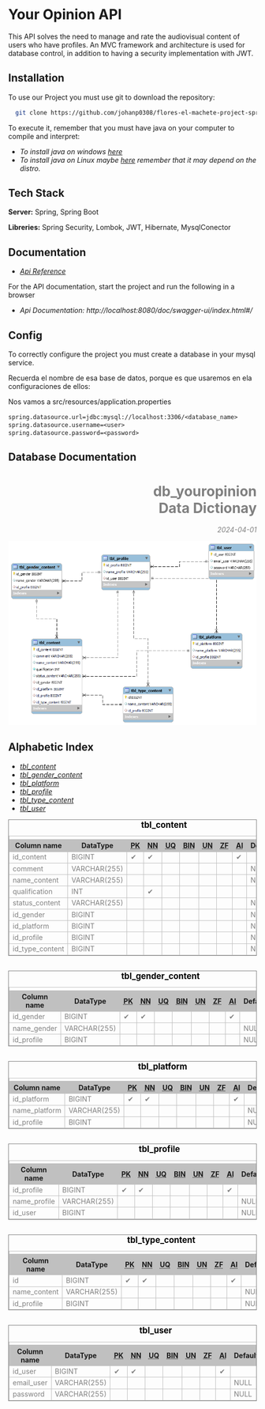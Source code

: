 
# Your Opinion API

This API solves the need to manage and rate the audiovisual content of users who have profiles.
An MVC framework and architecture is used for database control, in addition to having a security implementation with JWT.


## Installation

To use our Project you must use git to download the repository:

```bash
  git clone https://github.com/johanp0308/flores-el-machete-project-spring.git
```

To execute it, remember that you must have java on your computer to compile and interpret:

- To install java on windows [here](https://www.java.com/es/download/ie_manual.jsp)
- To install java on Linux maybe [here](https://www.java.com/es/download/help/linux_x64_install.html) remember that it may depend on the distro.


## Tech Stack

**Server:** Spring, Spring Boot

**Libreries:** Spring Security, Lombok, JWT, Hibernate, MysqlConector
## Documentation

- [Api Reference](./src/open-api/API_REFERENCE.md)

For the API documentation, start the project and run the following in a browser
- Api Documentation: http://localhost:8080/doc/swagger-ui/index.html#/

## Config

To correctly configure the project you must create a database in your mysql service.

Recuerda el nombre de esa base de datos, porque es que usaremos en ela configuraciones de ellos:

Nos vamos a src/resources/application.properties

```properties
spring.datasource.url=jdbc:mysql://localhost:3306/<database_name>
spring.datasource.username=<user>
spring.datasource.password=<password>
```



## Database Documentation

<!DOCTYPE html>
<html>
<head>
    <meta charset="UTF-8" />
    <meta name="author" content="WB DataDic" />
    <meta name="description" content="db_youropinion Data Dictionary." />
    <title>db_youropinion Data Dictionary</title>
    <style type="text/css">
    table{
        width: 100%;
        margin-bottom: 30px;
    }
    abbr{
        cursor: help;
    }
    table, td, th{
        border-style: solid;
        border-width: 1px;
    }
    table caption{
        font-size: 120%;
        font-weight: bold;
    }
    caption{
        color: black;
    }
    td, th{
        border-color: silver;
    }
    tr:hover{
        color: #333;
        background-color: #F2F2F2;
    }
    th{
        background-color: silver;
    }
    td{
        color: gray;
    }
    ul{
        font-style: italic;
    }
    #title-sect{
        color: gray;
        text-align: right;
    }
    .proj-desc{
        text-align: right;
    }
    </style>
</head>
<body>
<div id="title-sect">
<h1>db_youropinion<br> Data Dictionay</h1>
<p>
<em>2024-04-01</em>
</p>

![](./img/model_image.png)

<p class="proj-desc">
<em></em>
</p>
</div>
<h2>Alphabetic Index</h2>
<ul>
<li><a href='#tbl_content'>tbl_content</a></li>
<li><a href='#tbl_gender_content'>tbl_gender_content</a></li>
<li><a href='#tbl_platform'>tbl_platform</a></li>
<li><a href='#tbl_profile'>tbl_profile</a></li>
<li><a href='#tbl_type_content'>tbl_type_content</a></li>
<li><a href='#tbl_user'>tbl_user</a></li>
</ul>
<table id='tbl_content'>
<caption>tbl_content</caption>
<tr><td colspan='11'></td></tr>
<tr>
    <th>Column name</th>
    <th>DataType</th>
    <th><abbr title='Primary Key'>PK</abbr></th>
    <th><abbr title='Not Null'>NN</abbr></th>
    <th><abbr title='Unique'>UQ</abbr></th>
    <th><abbr title='Binary'>BIN</abbr></th>
    <th><abbr title='Unsigned'>UN</abbr></th>
    <th><abbr title='Zero Fill'>ZF</abbr></th>
    <th><abbr title='Auto Increment'>AI</abbr></th>
    <th>Default</th>
    <th>Comment</th>
</tr>
<tr>
    <td>id_content</td>
    <td>BIGINT</td>
    <td>&#10004;</td>
    <td>&#10004;</td>
    <td>&nbsp;</td>
    <td>&nbsp;</td>
    <td>&nbsp;</td>
    <td>&nbsp;</td>
    <td>&#10004;</td>
    <td></td>
    <td></td>
</tr>
<tr>
    <td>comment</td>
    <td>VARCHAR(255)</td>
    <td>&nbsp;</td>
    <td>&nbsp;</td>
    <td>&nbsp;</td>
    <td>&nbsp;</td>
    <td>&nbsp;</td>
    <td>&nbsp;</td>
    <td class='attr'>&nbsp;</td>
    <td>NULL</td>
    <td></td>
</tr>
<tr>
    <td>name_content</td>
    <td>VARCHAR(255)</td>
    <td>&nbsp;</td>
    <td>&nbsp;</td>
    <td>&nbsp;</td>
    <td>&nbsp;</td>
    <td>&nbsp;</td>
    <td>&nbsp;</td>
    <td class='attr'>&nbsp;</td>
    <td>NULL</td>
    <td></td>
</tr>
<tr>
    <td>qualification</td>
    <td>INT</td>
    <td>&nbsp;</td>
    <td>&#10004;</td>
    <td>&nbsp;</td>
    <td>&nbsp;</td>
    <td>&nbsp;</td>
    <td>&nbsp;</td>
    <td class='attr'>&nbsp;</td>
    <td></td>
    <td></td>
</tr>
<tr>
    <td>status_content</td>
    <td>VARCHAR(255)</td>
    <td>&nbsp;</td>
    <td>&nbsp;</td>
    <td>&nbsp;</td>
    <td>&nbsp;</td>
    <td>&nbsp;</td>
    <td>&nbsp;</td>
    <td class='attr'>&nbsp;</td>
    <td>NULL</td>
    <td></td>
</tr>
<tr>
    <td>id_gender</td>
    <td>BIGINT</td>
    <td>&nbsp;</td>
    <td>&nbsp;</td>
    <td>&nbsp;</td>
    <td>&nbsp;</td>
    <td>&nbsp;</td>
    <td>&nbsp;</td>
    <td class='attr'>&nbsp;</td>
    <td>NULL</td>
    <td></td>
</tr>
<tr>
    <td>id_platform</td>
    <td>BIGINT</td>
    <td>&nbsp;</td>
    <td>&nbsp;</td>
    <td>&nbsp;</td>
    <td>&nbsp;</td>
    <td>&nbsp;</td>
    <td>&nbsp;</td>
    <td class='attr'>&nbsp;</td>
    <td>NULL</td>
    <td></td>
</tr>
<tr>
    <td>id_profile</td>
    <td>BIGINT</td>
    <td>&nbsp;</td>
    <td>&nbsp;</td>
    <td>&nbsp;</td>
    <td>&nbsp;</td>
    <td>&nbsp;</td>
    <td>&nbsp;</td>
    <td class='attr'>&nbsp;</td>
    <td>NULL</td>
    <td></td>
</tr>
<tr>
    <td>id_type_content</td>
    <td>BIGINT</td>
    <td>&nbsp;</td>
    <td>&nbsp;</td>
    <td>&nbsp;</td>
    <td>&nbsp;</td>
    <td>&nbsp;</td>
    <td>&nbsp;</td>
    <td class='attr'>&nbsp;</td>
    <td>NULL</td>
    <td></td>
</tr>
<table id='tbl_gender_content'>
<caption>tbl_gender_content</caption>
<tr><td colspan='11'></td></tr>
<tr>
    <th>Column name</th>
    <th>DataType</th>
    <th><abbr title='Primary Key'>PK</abbr></th>
    <th><abbr title='Not Null'>NN</abbr></th>
    <th><abbr title='Unique'>UQ</abbr></th>
    <th><abbr title='Binary'>BIN</abbr></th>
    <th><abbr title='Unsigned'>UN</abbr></th>
    <th><abbr title='Zero Fill'>ZF</abbr></th>
    <th><abbr title='Auto Increment'>AI</abbr></th>
    <th>Default</th>
    <th>Comment</th>
</tr>
<tr>
    <td>id_gender</td>
    <td>BIGINT</td>
    <td>&#10004;</td>
    <td>&#10004;</td>
    <td>&nbsp;</td>
    <td>&nbsp;</td>
    <td>&nbsp;</td>
    <td>&nbsp;</td>
    <td>&#10004;</td>
    <td></td>
    <td></td>
</tr>
<tr>
    <td>name_gender</td>
    <td>VARCHAR(255)</td>
    <td>&nbsp;</td>
    <td>&nbsp;</td>
    <td>&nbsp;</td>
    <td>&nbsp;</td>
    <td>&nbsp;</td>
    <td>&nbsp;</td>
    <td class='attr'>&nbsp;</td>
    <td>NULL</td>
    <td></td>
</tr>
<tr>
    <td>id_profile</td>
    <td>BIGINT</td>
    <td>&nbsp;</td>
    <td>&nbsp;</td>
    <td>&nbsp;</td>
    <td>&nbsp;</td>
    <td>&nbsp;</td>
    <td>&nbsp;</td>
    <td class='attr'>&nbsp;</td>
    <td>NULL</td>
    <td></td>
</tr>
<table id='tbl_platform'>
<caption>tbl_platform</caption>
<tr><td colspan='11'></td></tr>
<tr>
    <th>Column name</th>
    <th>DataType</th>
    <th><abbr title='Primary Key'>PK</abbr></th>
    <th><abbr title='Not Null'>NN</abbr></th>
    <th><abbr title='Unique'>UQ</abbr></th>
    <th><abbr title='Binary'>BIN</abbr></th>
    <th><abbr title='Unsigned'>UN</abbr></th>
    <th><abbr title='Zero Fill'>ZF</abbr></th>
    <th><abbr title='Auto Increment'>AI</abbr></th>
    <th>Default</th>
    <th>Comment</th>
</tr>
<tr>
    <td>id_platform</td>
    <td>BIGINT</td>
    <td>&#10004;</td>
    <td>&#10004;</td>
    <td>&nbsp;</td>
    <td>&nbsp;</td>
    <td>&nbsp;</td>
    <td>&nbsp;</td>
    <td>&#10004;</td>
    <td></td>
    <td></td>
</tr>
<tr>
    <td>name_platform</td>
    <td>VARCHAR(255)</td>
    <td>&nbsp;</td>
    <td>&nbsp;</td>
    <td>&nbsp;</td>
    <td>&nbsp;</td>
    <td>&nbsp;</td>
    <td>&nbsp;</td>
    <td class='attr'>&nbsp;</td>
    <td>NULL</td>
    <td></td>
</tr>
<tr>
    <td>id_profile</td>
    <td>BIGINT</td>
    <td>&nbsp;</td>
    <td>&nbsp;</td>
    <td>&nbsp;</td>
    <td>&nbsp;</td>
    <td>&nbsp;</td>
    <td>&nbsp;</td>
    <td class='attr'>&nbsp;</td>
    <td>NULL</td>
    <td></td>
</tr>
<table id='tbl_profile'>
<caption>tbl_profile</caption>
<tr><td colspan='11'></td></tr>
<tr>
    <th>Column name</th>
    <th>DataType</th>
    <th><abbr title='Primary Key'>PK</abbr></th>
    <th><abbr title='Not Null'>NN</abbr></th>
    <th><abbr title='Unique'>UQ</abbr></th>
    <th><abbr title='Binary'>BIN</abbr></th>
    <th><abbr title='Unsigned'>UN</abbr></th>
    <th><abbr title='Zero Fill'>ZF</abbr></th>
    <th><abbr title='Auto Increment'>AI</abbr></th>
    <th>Default</th>
    <th>Comment</th>
</tr>
<tr>
    <td>id_profile</td>
    <td>BIGINT</td>
    <td>&#10004;</td>
    <td>&#10004;</td>
    <td>&nbsp;</td>
    <td>&nbsp;</td>
    <td>&nbsp;</td>
    <td>&nbsp;</td>
    <td>&#10004;</td>
    <td></td>
    <td></td>
</tr>
<tr>
    <td>name_profile</td>
    <td>VARCHAR(255)</td>
    <td>&nbsp;</td>
    <td>&nbsp;</td>
    <td>&nbsp;</td>
    <td>&nbsp;</td>
    <td>&nbsp;</td>
    <td>&nbsp;</td>
    <td class='attr'>&nbsp;</td>
    <td>NULL</td>
    <td></td>
</tr>
<tr>
    <td>id_user</td>
    <td>BIGINT</td>
    <td>&nbsp;</td>
    <td>&nbsp;</td>
    <td>&nbsp;</td>
    <td>&nbsp;</td>
    <td>&nbsp;</td>
    <td>&nbsp;</td>
    <td class='attr'>&nbsp;</td>
    <td>NULL</td>
    <td></td>
</tr>
<table id='tbl_type_content'>
<caption>tbl_type_content</caption>
<tr><td colspan='11'></td></tr>
<tr>
    <th>Column name</th>
    <th>DataType</th>
    <th><abbr title='Primary Key'>PK</abbr></th>
    <th><abbr title='Not Null'>NN</abbr></th>
    <th><abbr title='Unique'>UQ</abbr></th>
    <th><abbr title='Binary'>BIN</abbr></th>
    <th><abbr title='Unsigned'>UN</abbr></th>
    <th><abbr title='Zero Fill'>ZF</abbr></th>
    <th><abbr title='Auto Increment'>AI</abbr></th>
    <th>Default</th>
    <th>Comment</th>
</tr>
<tr>
    <td>id</td>
    <td>BIGINT</td>
    <td>&#10004;</td>
    <td>&#10004;</td>
    <td>&nbsp;</td>
    <td>&nbsp;</td>
    <td>&nbsp;</td>
    <td>&nbsp;</td>
    <td>&#10004;</td>
    <td></td>
    <td></td>
</tr>
<tr>
    <td>name_content</td>
    <td>VARCHAR(255)</td>
    <td>&nbsp;</td>
    <td>&nbsp;</td>
    <td>&nbsp;</td>
    <td>&nbsp;</td>
    <td>&nbsp;</td>
    <td>&nbsp;</td>
    <td class='attr'>&nbsp;</td>
    <td>NULL</td>
    <td></td>
</tr>
<tr>
    <td>id_profile</td>
    <td>BIGINT</td>
    <td>&nbsp;</td>
    <td>&nbsp;</td>
    <td>&nbsp;</td>
    <td>&nbsp;</td>
    <td>&nbsp;</td>
    <td>&nbsp;</td>
    <td class='attr'>&nbsp;</td>
    <td>NULL</td>
    <td></td>
</tr>
<table id='tbl_user'>
<caption>tbl_user</caption>
<tr><td colspan='11'></td></tr>
<tr>
    <th>Column name</th>
    <th>DataType</th>
    <th><abbr title='Primary Key'>PK</abbr></th>
    <th><abbr title='Not Null'>NN</abbr></th>
    <th><abbr title='Unique'>UQ</abbr></th>
    <th><abbr title='Binary'>BIN</abbr></th>
    <th><abbr title='Unsigned'>UN</abbr></th>
    <th><abbr title='Zero Fill'>ZF</abbr></th>
    <th><abbr title='Auto Increment'>AI</abbr></th>
    <th>Default</th>
    <th>Comment</th>
</tr>
<tr>
    <td>id_user</td>
    <td>BIGINT</td>
    <td>&#10004;</td>
    <td>&#10004;</td>
    <td>&nbsp;</td>
    <td>&nbsp;</td>
    <td>&nbsp;</td>
    <td>&nbsp;</td>
    <td>&#10004;</td>
    <td></td>
    <td></td>
</tr>
<tr>
    <td>email_user</td>
    <td>VARCHAR(255)</td>
    <td>&nbsp;</td>
    <td>&nbsp;</td>
    <td>&nbsp;</td>
    <td>&nbsp;</td>
    <td>&nbsp;</td>
    <td>&nbsp;</td>
    <td class='attr'>&nbsp;</td>
    <td>NULL</td>
    <td></td>
</tr>
<tr>
    <td>password</td>
    <td>VARCHAR(255)</td>
    <td>&nbsp;</td>
    <td>&nbsp;</td>
    <td>&nbsp;</td>
    <td>&nbsp;</td>
    <td>&nbsp;</td>
    <td>&nbsp;</td>
    <td class='attr'>&nbsp;</td>
    <td>NULL</td>
    <td></td>
</tr>
</table>
</body>
</html>